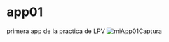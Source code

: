 # app01
primera app de la practica de LPV
![miApp01Captura](https://user-images.githubusercontent.com/56889207/184155007-d4eb3f65-765d-4c89-970b-2ea67dbb9755.png)
